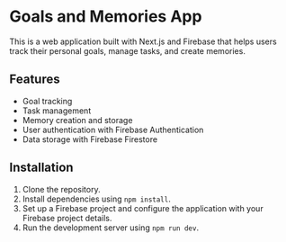 # Goals and Memories App

This is a web application built with Next.js and Firebase that helps users track their personal goals, manage tasks, and create memories.

## Features

* Goal tracking
* Task management
* Memory creation and storage
* User authentication with Firebase Authentication
* Data storage with Firebase Firestore

## Installation

1. Clone the repository.
2. Install dependencies using `npm install`.
3. Set up a Firebase project and configure the application with your Firebase project details.
4. Run the development server using `npm run dev`.

